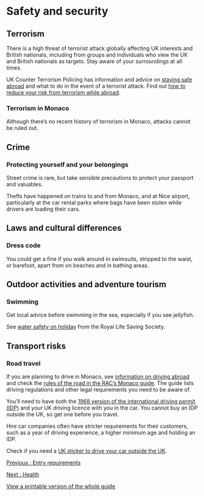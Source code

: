 # Safety and security

## Terrorism

There is a high threat of terrorist attack globally affecting UK interests and British nationals, including from groups and individuals who view the UK and British nationals as targets. Stay aware of your surroundings at all times.

UK Counter Terrorism Policing has information and advice on [staying safe abroad](https://www.counterterrorism.police.uk/safetyadvice/) and what to do in the event of a terrorist attack. Find out [how to reduce your risk from terrorism while abroad](https://www.gov.uk/guidance/reduce-your-risk-from-terrorism-while-abroad).

### Terrorism in Monaco

Although there’s no recent history of terrorism in Monaco, attacks cannot be ruled out.

## Crime

### Protecting yourself and your belongings

Street crime is rare, but take sensible precautions to protect your passport and valuables.

Thefts have happened on trains to and from Monaco, and at Nice airport, particularly at the car rental parks where bags have been stolen while drivers are loading their cars.

## Laws and cultural differences

### Dress code

You could get a fine if you walk around in swimsuits, stripped to the waist, or barefoot, apart from on beaches and in bathing areas.

## Outdoor activities and adventure tourism

### Swimming

Get local advice before swimming in the sea, especially if you see jellyfish.

See [water safety on holiday](https://www.rlss.org.uk/safety-on-holiday) from the Royal Life Saving Society.

## Transport risks

### Road travel

If you are planning to drive in Monaco, see [information on driving abroad](https://www.gov.uk/driving-abroad) and check the [rules of the road in the RAC’s Monaco guide](https://www.rac.co.uk/drive/travel/country/monaco/). The guide lists driving regulations and other legal requirements you need to be aware of.

You’ll need to have both the [1968 version of the international driving permit (IDP)](https://www.gov.uk/driving-abroad/international-driving-permit) and your UK driving licence with you in the car. You cannot buy an IDP outside the UK, so get one before you travel.

Hire car companies often have stricter requirements for their customers, such as a year of driving experience, a higher minimum age and holding an IDP.

Check if you need a [UK sticker to drive your car outside the UK](https://www.gov.uk/displaying-number-plates/flags-identifiers-and-stickers).

[Previous
:
Entry requirements](/foreign-travel-advice/monaco/entry-requirements)

[Next
:
Health](/foreign-travel-advice/monaco/health)

[View a printable version of the whole guide](/foreign-travel-advice/monaco/print)